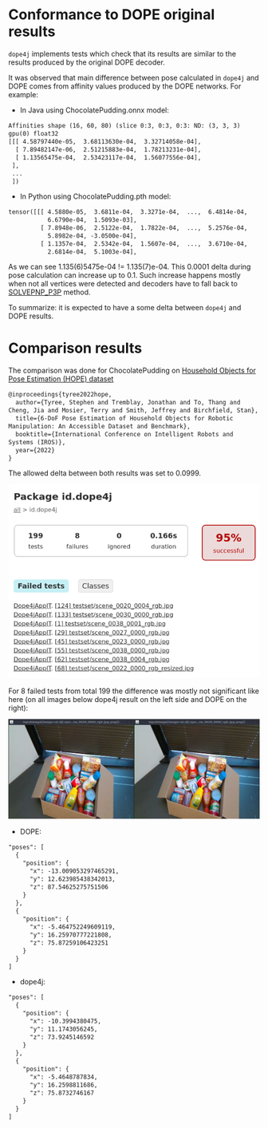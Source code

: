 # Conformance to DOPE original results

`dope4j` implements tests which check that its results are similar to the results produced by the original DOPE decoder.

It was observed that main difference between pose calculated in `dope4j` and DOPE comes from affinity values produced by the DOPE networks. For example:

- In Java using ChocolatePudding.onnx model:
```
Affinities shape (16, 60, 80) (slice 0:3, 0:3, 0:3: ND: (3, 3, 3) gpu(0) float32
[[[ 4.58797440e-05,  3.68113630e-04,  3.32714058e-04],
  [ 7.89482147e-06,  2.51215883e-04,  1.78213231e-04],
  [ 1.13565475e-04,  2.53423117e-04,  1.56077556e-04],
 ],
 ...
 ])
```

- In Python using ChocolatePudding.pth model:
```
tensor([[[ 4.5880e-05,  3.6811e-04,  3.3271e-04,  ...,  6.4814e-04,
           6.6790e-04,  1.5093e-03],
         [ 7.8948e-06,  2.5122e-04,  1.7822e-04,  ...,  5.2576e-04,
           5.8982e-04, -3.0500e-04],
         [ 1.1357e-04,  2.5342e-04,  1.5607e-04,  ...,  3.6710e-04,
           2.6814e-04,  5.1003e-04],

```

As we can see 1.135(6)5475e-04 != 1.135(7)e-04. This 0.0001 delta during pose calculation can increase up to 0.1. Such increase happens mostly when not all vertices were detected and decoders have to fall back to [SOLVEPNP_P3P](https://docs.opencv.org/3.4/d9/d0c/group__calib3d.html#ga549c2075fac14829ff4a58bc931c033d) method.

To summarize: it is expected to have a some delta between `dope4j` and DOPE results.

# Comparison results

The comparison was done for ChocolatePudding on [Household Objects for Pose Estimation (HOPE) dataset](https://github.com/swtyree/hope-dataset/)

```
@inproceedings{tyree2022hope,
  author={Tyree, Stephen and Tremblay, Jonathan and To, Thang and Cheng, Jia and Mosier, Terry and Smith, Jeffrey and Birchfield, Stan},
  title={6-DoF Pose Estimation of Household Objects for Robotic Manipulation: An Accessible Dataset and Benchmark},
  booktitle={International Conference on Intelligent Robots and Systems (IROS)},
  year={2022}
}
```

The allowed delta between both results was set to 0.0999.

![Test_results](conformance/test_results.png)

For 8 failed tests from total 199 the difference was mostly not significant like here (on all images below dope4j result on the left side and DOPE on the right):

![scene_0038_0000_rgb](conformance/scene_0038_0000_rgb.jpg)

- DOPE:
```
"poses": [
  {
    "position": {
      "x": -13.009053297465291,
      "y": 12.623985438342013,
      "z": 87.54625275751506
    }
  },
  {
    "position": {
      "x": -5.464752249609119,
      "y": 16.25970777221808,
      "z": 75.87259106423251
    }
  }
]
```
- dope4j:
```
"poses": [
  {
    "position": {
      "x": -10.3994380475,
      "y": 11.1743056245,
      "z": 73.9245146592
    }
  },
  {
    "position": {
      "x": -5.4648787834,
      "y": 16.2598811686,
      "z": 75.8732746167
    }
  }
]
```
